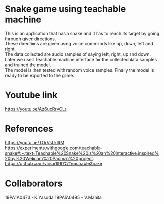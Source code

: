 # Snake game using teachable machine  

This is an application that has a snake and it has to reach its target by going through given directions.   
These directions are given using voice commands like up, down, left and right.  
The data collected are audio samples of saying left, right, up and down.  
Later we used Teachable machine interface for the collected data samples and trained the model.  
The model is then tested with random voice samples.
Finally the model is ready to be exported to the game.

# Youtube link   

https://youtu.be/Az6ucRrvCLs

# References

https://youtu.be/TOrVsLklltM
https://experiments.withgoogle.com/teachable-snake#:~:text=Teachable%20Snake%20is%20an%20interactive,inspired%20by%20Webcam%20Pacman%20project.
https://github.com/vince19972/TeachableSnake

# Collaborators

19PA1A0473 - K.Yasoda
19PA1A0495 - V.Mahita


 
